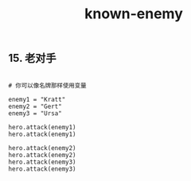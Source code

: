 ﻿---
layout: default
title: known-enemy
---
## 15. 老对手
```

# 你可以像名牌那样使用变量

enemy1 = "Kratt"
enemy2 = "Gert"
enemy3 = "Ursa"

hero.attack(enemy1)
hero.attack(enemy1)

hero.attack(enemy2)
hero.attack(enemy2)
hero.attack(enemy3)
hero.attack(enemy3)

```
